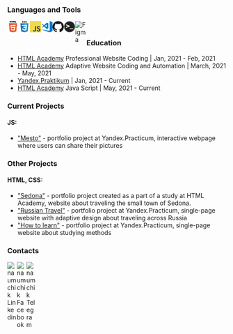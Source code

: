 ### Languages and Tools
[<img align="left" alt="HTML5" width="26px" src="https://raw.githubusercontent.com/github/explore/80688e429a7d4ef2fca1e82350fe8e3517d3494d/topics/html/html.png" />][html]
[<img align="left" alt="CSS3" width="26px" src="https://raw.githubusercontent.com/github/explore/80688e429a7d4ef2fca1e82350fe8e3517d3494d/topics/css/css.png" />][css]
[<img align="left" alt="JavaScript" width="26px" src="https://raw.githubusercontent.com/github/explore/80688e429a7d4ef2fca1e82350fe8e3517d3494d/topics/javascript/javascript.png" />][js]
[<img align="left" alt="Visual Studio Code" width="26px" src="https://raw.githubusercontent.com/github/explore/80688e429a7d4ef2fca1e82350fe8e3517d3494d/topics/visual-studio-code/visual-studio-code.png" />][vscode]
[<img align="left" alt="GitHub" width="26px" src="https://raw.githubusercontent.com/github/explore/78df643247d429f6cc873026c0622819ad797942/topics/github/github.png" />][github]
<img align="left" alt="Terminal" width="26px" src="https://raw.githubusercontent.com/github/explore/80688e429a7d4ef2fca1e82350fe8e3517d3494d/topics/terminal/terminal.png" />
[<img align="left" alt="Figma" width="26px" src="https://upload.wikimedia.org/wikipedia/commons/a/ad/Figma-1-logo.png" />][figma]
<br>

### Education
- [HTML Academy][htmlacademy] Professional Website Coding | Jan, 2021 - Feb, 2021
- [HTML Academy][htmlacademy] Adaptive Website Coding and Automation | March, 2021 - May, 2021 
- [Yandex.Praktikum][yapraktikum] | Jan, 2021 - Current
- [HTML Academy][htmlacademy] Java Script | May, 2021 - Current

### Current Projects 
#### JS:
* ["Mesto"](https://github.com/naumch1k/mesto) - portfolio project at Yandex.Practicum, interactive webpage where users can share their pictures

### Other Projects 
#### HTML, CSS:
* ["Sedona"](https://github.com/naumch1k/1692143-sedona-30/tree/feature/eng) - portfolio project created as a part of a study at HTML Academy, website about traveling the small town of Sedona.
* ["Russian Travel"](https://github.com/naumch1k/russian-travel) - portfolio project at Yandex.Practicum, single-page website with adaptive design about traveling across Russia
* ["How to learn"](https://github.com/naumch1k/how-to-learn) - portfolio project at Yandex.Practicum, single-page website about studying methods

### Contacts
[<img align="left" alt="naumchik Linkedin" width="22px" src="https://upload.wikimedia.org/wikipedia/commons/c/c9/Linkedin.svg">][Linkedin]
[<img align="left" alt="naumchik Facebook" width="22px" src="https://upload.wikimedia.org/wikipedia/commons/c/cd/Facebook_logo_%28square%29.png">][facebook]
[<img align="left" alt="naumchik Telegram" width="22px" src="https://upload.wikimedia.org/wikipedia/commons/thumb/8/82/Telegram_logo.svg/1024px-Telegram_logo.svg.png">][telegram]

[Linkedin]: https://www.linkedin.com/in/naumch1k/
[facebook]: https://www.facebook.com/profile.php?id=1094566124
[telegram]: https://t.me/naumch1ck
[yapraktikum]: https://practicum.yandex.com/web/
[htmlacademy]: https://htmlacademy.org/
[vscode]: https://code.visualstudio.com/
[html]: https://html.spec.whatwg.org/
[css]: https://en.wikipedia.org/wiki/CSS
[js]: https://www.javascript.com/
[github]: https://github.com/
[figma]: https://www.figma.com/
